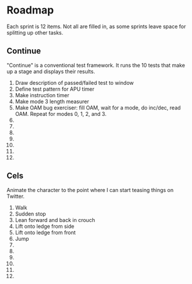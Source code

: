 Roadmap
=======

Each sprint is 12 items.  Not all are filled in, as some sprints
leave space for splitting up other tasks.

Continue
--------
"Continue" is a conventional test framework.  It runs the 10 tests
that make up a stage and displays their results.

1. Draw description of passed/failed test to window
2. Define test pattern for APU timer
3. Make instruction timer
4. Make mode 3 length measurer
5. Make OAM bug exerciser: fill OAM, wait for a mode, do inc/dec,
   read OAM.  Repeat for modes 0, 1, 2, and 3.
6. 
7. 
8. 
9. 
10. 
11. 
12. 

Cels
----
Animate the character to the point where I can start teasing things
on Twitter.

1. Walk
2. Sudden stop
3. Lean forward and back in crouch
4. Lift onto ledge from side
5. Lift onto ledge from front
6. Jump
7. 
8. 
9. 
10. 
11. 
12. 

